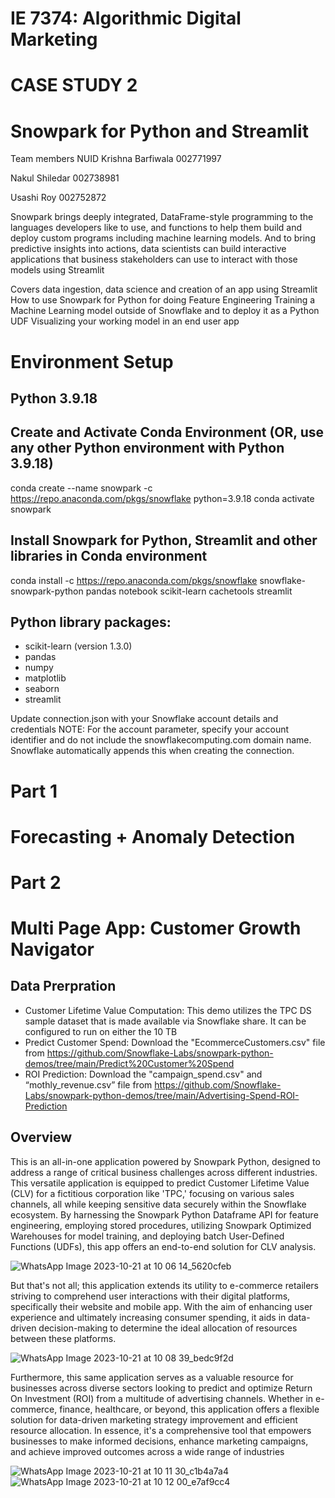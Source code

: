 # IE 7374: Algorithmic Digital Marketing
# CASE STUDY 2 
# Snowpark for Python and Streamlit


Team members 
NUID
Krishna Barfiwala
002771997

Nakul Shiledar 
002738981

Usashi Roy
002752872


Snowpark brings deeply integrated, DataFrame-style programming to the languages developers like to use, and functions to help them build and deploy custom programs including machine learning models. And to bring predictive insights into actions, data scientists can build interactive applications that business stakeholders can use to interact with those models using Streamlit

Covers data ingestion, data science and creation of an app using Streamlit
How to use Snowpark for Python for doing Feature Engineering
Training a Machine Learning model outside of Snowflake and to deploy it as a Python UDF
Visualizing your working model in an end user app

# Environment Setup
## Python 3.9.18
## Create and Activate Conda Environment (OR, use any other Python environment with Python 3.9.18)
conda create --name snowpark -c https://repo.anaconda.com/pkgs/snowflake python=3.9.18
conda activate snowpark
## Install Snowpark for Python, Streamlit and other libraries in Conda environment
conda install -c https://repo.anaconda.com/pkgs/snowflake snowflake-snowpark-python pandas notebook scikit-learn cachetools streamlit
## Python library packages:
* scikit-learn (version 1.3.0)
* pandas
* numpy
* matplotlib
* seaborn
* streamlit
  
Update connection.json with your Snowflake account details and credentials
NOTE: For the account parameter, specify your account identifier and do not include the snowflakecomputing.com domain name. Snowflake automatically appends this when creating the connection.

# Part 1
# Forecasting + Anomaly Detection

# Part 2 
# Multi Page App: Customer Growth Navigator

## Data Prerpration
* Customer Lifetime Value Computation: This demo utilizes the TPC DS sample dataset that is made available via Snowflake share. It can be configured to run on either the 10 TB
* Predict Customer Spend: Download the "EcommerceCustomers.csv" file from https://github.com/Snowflake-Labs/snowpark-python-demos/tree/main/Predict%20Customer%20Spend 
* ROI Prediction: Download the "campaign_spend.csv" and “mothly_revenue.csv” file from https://github.com/Snowflake-Labs/snowpark-python-demos/tree/main/Advertising-Spend-ROI-Prediction

## Overview
This is an all-in-one application powered by Snowpark Python, designed to address a range of critical business challenges across different industries. This versatile application is equipped to predict Customer Lifetime Value (CLV) for a fictitious corporation like 'TPC,' focusing on various sales channels, all while keeping sensitive data securely within the Snowflake ecosystem. By harnessing the Snowpark Python Dataframe API for feature engineering, employing stored procedures, utilizing Snowpark Optimized Warehouses for model training, and deploying batch User-Defined Functions (UDFs), this app offers an end-to-end solution for CLV analysis.

![WhatsApp Image 2023-10-21 at 10 06 14_5620cfeb](https://github.com/AlgoDM-Fall2023-Team11/CaseStudy2/assets/69983754/b95bf6ba-15d6-47db-a337-c37757043ab1)


But that's not all; this application extends its utility to e-commerce retailers striving to comprehend user interactions with their digital platforms, specifically their website and mobile app. With the aim of enhancing user experience and ultimately increasing consumer spending, it aids in data-driven decision-making to determine the ideal allocation of resources between these platforms.

![WhatsApp Image 2023-10-21 at 10 08 39_bedc9f2d](https://github.com/AlgoDM-Fall2023-Team11/CaseStudy2/assets/69983754/88a11374-334a-4708-802f-59fb14170b33)

Furthermore, this same application serves as a valuable resource for businesses across diverse sectors looking to predict and optimize Return On Investment (ROI) from a multitude of advertising channels. Whether in e-commerce, finance, healthcare, or beyond, this application offers a flexible solution for data-driven marketing strategy improvement and efficient resource allocation. In essence, it's a comprehensive tool that empowers businesses to make informed decisions, enhance marketing campaigns, and achieve improved outcomes across a wide range of industries

![WhatsApp Image 2023-10-21 at 10 11 30_c1b4a7a4](https://github.com/AlgoDM-Fall2023-Team11/CaseStudy2/assets/69983754/ca1e6ad2-7693-498e-b9e1-2b17407157f2)
![WhatsApp Image 2023-10-21 at 10 12 00_e7af9cc4](https://github.com/AlgoDM-Fall2023-Team11/CaseStudy2/assets/69983754/b5e9f676-fadf-4353-8f31-269fdfddec72)
